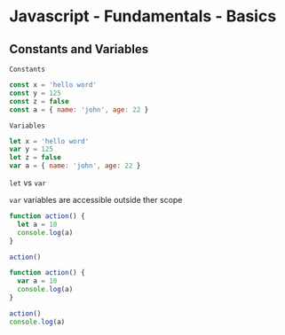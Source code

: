 # Javascript - Fundamentals - Basics

## Constants and Variables

`Constants`

```javascript
const x = 'hello word'
const y = 125
const z = false
const a = { name: 'john', age: 22 }
```

`Variables`

```javascript
let x = 'hello word'
var y = 125
let z = false
var a = { name: 'john', age: 22 }
```

`let` vs `var`

`var` variables are accessible outside ther scope

```javascript
function action() {
  let a = 10
  console.log(a)
}

action()
```

```javascript
function action() {
  var a = 10
  console.log(a)
}

action()
console.log(a)
```
